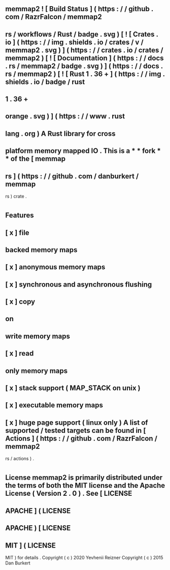 #
memmap2
!
[
Build
Status
]
(
https
:
/
/
github
.
com
/
RazrFalcon
/
memmap2
-
rs
/
workflows
/
Rust
/
badge
.
svg
)
[
!
[
Crates
.
io
]
(
https
:
/
/
img
.
shields
.
io
/
crates
/
v
/
memmap2
.
svg
)
]
(
https
:
/
/
crates
.
io
/
crates
/
memmap2
)
[
!
[
Documentation
]
(
https
:
/
/
docs
.
rs
/
memmap2
/
badge
.
svg
)
]
(
https
:
/
/
docs
.
rs
/
memmap2
)
[
!
[
Rust
1
.
36
+
]
(
https
:
/
/
img
.
shields
.
io
/
badge
/
rust
-
1
.
36
+
-
orange
.
svg
)
]
(
https
:
/
/
www
.
rust
-
lang
.
org
)
A
Rust
library
for
cross
-
platform
memory
mapped
IO
.
This
is
a
*
*
fork
*
*
of
the
[
memmap
-
rs
]
(
https
:
/
/
github
.
com
/
danburkert
/
memmap
-
rs
)
crate
.
#
#
Features
-
[
x
]
file
-
backed
memory
maps
-
[
x
]
anonymous
memory
maps
-
[
x
]
synchronous
and
asynchronous
flushing
-
[
x
]
copy
-
on
-
write
memory
maps
-
[
x
]
read
-
only
memory
maps
-
[
x
]
stack
support
(
MAP_STACK
on
unix
)
-
[
x
]
executable
memory
maps
-
[
x
]
huge
page
support
(
linux
only
)
A
list
of
supported
/
tested
targets
can
be
found
in
[
Actions
]
(
https
:
/
/
github
.
com
/
RazrFalcon
/
memmap2
-
rs
/
actions
)
.
#
#
License
memmap2
is
primarily
distributed
under
the
terms
of
both
the
MIT
license
and
the
Apache
License
(
Version
2
.
0
)
.
See
[
LICENSE
-
APACHE
]
(
LICENSE
-
APACHE
)
[
LICENSE
-
MIT
]
(
LICENSE
-
MIT
)
for
details
.
Copyright
(
c
)
2020
Yevhenii
Reizner
Copyright
(
c
)
2015
Dan
Burkert
